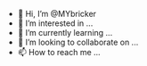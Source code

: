 - 👋 Hi, I’m @MYbricker
- 👀 I’m interested in ...
- 🌱 I’m currently learning ...
- 💞️ I’m looking to collaborate on ...
- 📫 How to reach me ...

<!---
MYbricker/MYbricker is a ✨ special ✨ repository because its `README.md` (this file) appears on your GitHub profile.
You can click the Preview link to take a look at your changes.
--->
